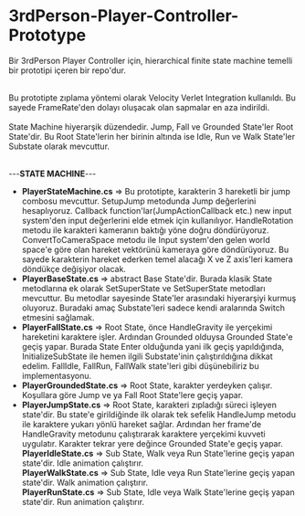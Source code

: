 # 3rdPerson-Player-Controller-Prototype
Bir 3rdPerson Player Controller için, hierarchical finite state machine temelli bir prototipi içeren bir repo'dur.<br><br>

Bu prototipte zıplama yöntemi olarak Velocity Verlet Integration kullanıldı. Bu sayede FrameRate'den dolayı oluşacak olan sapmalar en aza indirildi.<br><br>
State Machine hiyerarşik düzendedir. Jump, Fall ve Grounded State'ler Root State'dir. Bu Root State'lerin her birinin altında ise Idle, Run ve Walk State'ler Substate olarak mevcuttur.<br><br>

---<b>STATE MACHINE</b>---<br>

- <b>PlayerStateMachine.cs</b> => Bu prototipte, karakterin 3 hareketli bir jump combosu mevcuttur. SetupJump metodunda Jump değerlerini hesaplıyoruz. Callback function'lar(JumpActionCallback etc.) new input system'den input değerlerini elde etmek için kullanılıyor. HandleRotation metodu ile karakteri kameranın baktığı yöne doğru döndürüyoruz. ConvertToCameraSpace metodu ile Input system'den gelen world space'e göre olan hareket vektörünü kameraya göre döndürüyoruz. Bu sayede karakterin hareket ederken temel alacağı X ve Z axis'leri kamera döndükçe değişiyor olacak.<br>
- <b>PlayerBaseState.cs</b> => abstract Base State'dir. Burada klasik State metodlarına ek olarak SetSuperState ve SetSuperState metodları mevcuttur. Bu metodlar sayesinde State'ler arasındaki hiyerarşiyi kurmuş oluyoruz. Buradaki amaç Substate'leri sadece kendi aralarında Switch etmesini sağlamak.<br>
- <b>PlayerFallState.cs</b> => Root State, önce HandleGravity ile yerçekimi hareketini karaktere işler. Ardından Grounded olduysa Grounded State'e geçiş yapar. Burada State Enter olduğunda yani ilk geçiş yapıldığında, InitializeSubState ile hemen ilgili Substate'inin çalıştırıldığına dikkat edelim. FallIdle, FallRun, FallWalk state'leri gibi düşünebiliriz bu implementasyonu.<br>
- <b>PlayerGroundedState.cs</b> => Root State, karakter yerdeyken çalışır. Koşullara göre Jump ve ya Fall Root State'lere geçiş yapar.<br>
- <b>PlayerJumpState.cs</b> => Root State, karakteri zıpladığı süreci işleyen state'dir. Bu state'e girildiğinde ilk olarak tek sefelik HandleJump metodu ile karaktere yukarı yönlü hareket sağlar. Ardından her frame'de HandleGravity metodunu çalıştırarak karaktere yerçekimi kuvveti uygulatır. Karakter tekrar yere değince Grounded State'e geçiş yapar.<br>
<b>PlayerIdleState.cs</b> => Sub State, Walk veya Run State'lerine geçiş yapan state'dir. Idle animation çalıştırır.<br>
<b>PlayerWalkState.cs</b> => Sub State, Idle veya Run State'lerine geçiş yapan state'dir. Walk animation çalıştırır.<br>
<b>PlayerRunState.cs</b> => Sub State, Idle veya Walk State'lerine geçiş yapan state'dir. Run animation çalıştırır.<br><br>
